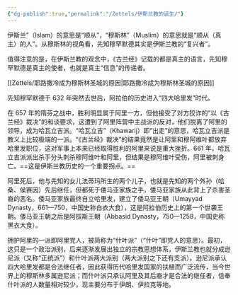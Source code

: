 ```yaml
---
{"dg-publish":true,"permalink":"/Zettels/伊斯兰教的诞生/"}
---
```



伊斯兰”（Islam）的意思是“顺从”，“穆斯林”（Muslim）的意思就是“顺从（真主）的人”。从穆斯林的视角看，先知穆罕默德其实是伊斯兰教的“复兴者”。

值得注意的是，在伊斯兰教的观念中，《古兰经》记载的都是真主的语言，先知穆罕默德是真主的使者，也就是真主“信息”的传递者。

[[Zettels/耶路撒冷成为穆斯林圣城的原因\|耶路撒冷成为穆斯林圣城的原因]]

先知穆罕默德于 632 年突然去世后，阿拉伯的历史进入“四大哈里发”时代。

在 657 年的隋芬之战中，胜利明显属于阿里一方，但他接受了对方狡诈的“以《古兰经》裁决”的和谈要求，这遭到了阿里阵营中主战派的反对，他们脱离了阿里的领导，成为哈瓦立吉派。“哈瓦立吉”（Khawarij）即“出走”的意思，哈瓦立吉派是教义上比较极端的一派。“《古兰经》裁决”的结果竟然是让阿里和穆阿维叶都放弃哈里发职位，这对军事上本来已经取得胜利的阿里来说是重大挫折。661 年，哈瓦立吉派派出杀手分头刺杀穆阿维叶和阿里，但结果是穆阿维叶受伤，阿里被刺身亡。==这是伊斯兰教历史的一个重要拐点。==

阿里死后，他与先知的女儿法蒂玛所生的两个儿子，也就是先知的两个外孙（哈桑、侯赛因）先后继任，但都死于倭马亚家族之手，倭马亚家族从此背上了杀害圣裔的恶名。倭马亚家族最终自立哈里发，建立了倭马亚王朝（Umayyad Dynasty，661—750，中国史称白衣大食），这是阿拉伯历史上的第一个世袭王朝。倭马亚王朝之后是阿拔斯王朝（Abbasid Dynasty，750—1258，中国史称黑衣大食）。

拥护阿里的一派即阿里党人，被简称为“什叶派”（“什叶”即党人的意思）。最初，这只是一个政治派别，后来逐渐发展出独立的宗教思想体系，伊斯兰教也就分成逊尼派（又称“正统派”）和什叶派两大派别（两大派别之下还有支派）。逊尼派承认四大哈里发都是合法继任者，因此获得历代哈里发国家的扶植而广泛流传，当今世界上的穆斯林多属逊尼派；而什叶派只承认阿里及其后裔才是合法的继任者，信奉什叶派的人数量相对较少，现主要分布于伊朗、伊拉克等地。
